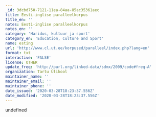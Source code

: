```yaml
---
_id: 3dcbd750-7121-11ea-84aa-85ac35361aec
title: Eesti-inglise paralleelkorpus
title_en: ''
notes: Eesti-inglise paralleelkorpus
notes_en: ''
category: 'Haridus, kultuur ja sport'
category_en: 'Education, Culture and Sport'
name: esting
url: 'http://www.cl.ut.ee/korpused/paralleel/index.php?lang=en'
format: txt
interactive: 'FALSE'
license: OTHER
update_freq: 'http://purl.org/linked-data/sdmx/2009/code#freq-A'
organization: Tartu Ülikool
maintainer_name: ''
maintainer_email: ''
maintainer_phone: ''
date_issued: '2020-03-28T18:23:37.556Z'
date_modified: '2020-03-28T18:23:37.556Z'
---
```

undefined
